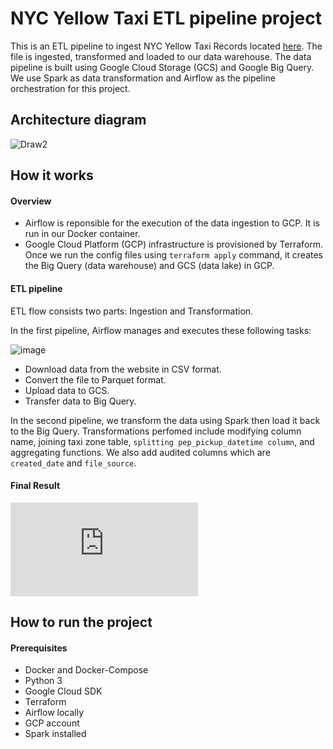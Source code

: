 # NYC Yellow Taxi ETL pipeline project

This is an ETL pipeline to ingest NYC Yellow Taxi Records located [here](https://www1.nyc.gov/site/tlc/about/tlc-trip-record-data.page). The file is ingested, transformed and loaded to our data warehouse. The data pipeline is built using Google Cloud Storage (GCS) and Google Big Query. We use Spark as data transformation and Airflow as the pipeline orchestration for this project.

## Architecture diagram

![Draw2](https://user-images.githubusercontent.com/107358349/177057567-3fc223c3-a3ad-4e11-a614-c78d6d39787b.png)

## How it works

#### Overview

- Airflow is reponsible for the execution of the data ingestion to GCP. It is run in our Docker container.
- Google Cloud Platform (GCP) infrastructure is provisioned by Terraform. Once we run the config files using  ```terraform apply``` command, it creates the Big Query (data warehouse) and GCS (data lake) in GCP.


#### ETL pipeline

ETL flow consists two parts: Ingestion and Transformation.

In the first pipeline, Airflow manages and executes these following tasks:

![image](https://user-images.githubusercontent.com/107358349/177059033-297fb5e8-ca40-4bff-b4ef-539e2e2bf91d.png)

- Download data from the website in CSV format. 
- Convert the file to Parquet format.
- Upload data to GCS.
- Transfer data to Big Query.

In the second pipeline, we transform the data using Spark then load it back to the Big Query. Transformations perfomed include modifying column name, joining taxi zone table, ```splitting pep_pickup_datetime column```, and aggregating functions. We also add audited columns which are ```created_date``` and ```file_source```.


#### Final Result
![Yellow_Taxi_Trip_Records.pdf](https://github.com/fionangq/GCP-YellowTaxi-project/files/9042180/Yellow_Taxi_Trip_Records.2.pdf)

## How to run the project

#### Prerequisites
- Docker and Docker-Compose
- Python 3
- Google Cloud SDK
- Terraform
- Airflow locally
- GCP account
- Spark installed
